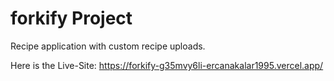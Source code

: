 # forkify Project

Recipe application with custom recipe uploads.

Here is the Live-Site: https://forkify-g35mvy6li-ercanakalar1995.vercel.app/

